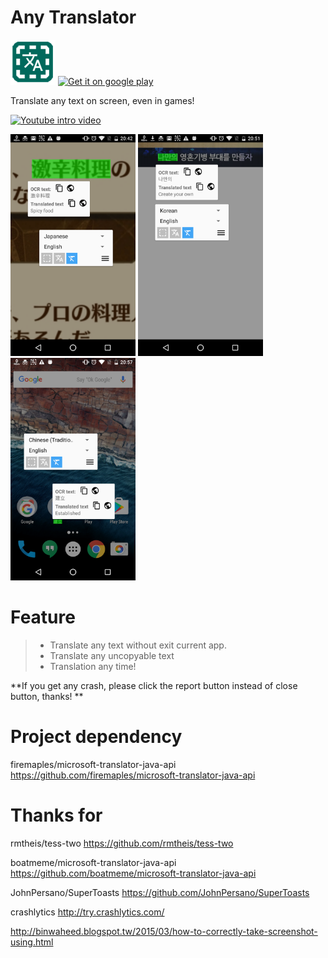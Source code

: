 
# Any Translator
<img src="OnScreenTranslator/mipmap-hdpi/icon.png"></img>
[![Get it on google play](https://play.google.com/intl/en_us/badges/images/badge_new.png)](https://play.google.com/store/apps/details?id=tw.firemaples.onscreenocr)

Translate any text on screen, even in games!

[![Youtube intro video](https://img.youtube.com/vi/Y0OjF-luuDE/0.jpg)](https://www.youtube.com/watch?v=Y0OjF-luuDE)

<img width="200px" src="OnScreenTranslator/PlayStore/device-2016-12-08-204259.png"></img>
<img width="200px" src="OnScreenTranslator/PlayStore/device-2016-12-08-205120.png"></img>
<img width="200px" src="OnScreenTranslator/PlayStore/device-2016-12-08-205741.png"></img>

# Feature
>- Translate any text without exit current app.
>- Translate any uncopyable text
>- Translation any time!

**If you get any crash, please click the report button instead of close button, thanks! **

# Project dependency
firemaples/microsoft-translator-java-api
https://github.com/firemaples/microsoft-translator-java-api

# Thanks for
rmtheis/tess-two
https://github.com/rmtheis/tess-two

boatmeme/microsoft-translator-java-api
https://github.com/boatmeme/microsoft-translator-java-api

JohnPersano/SuperToasts
https://github.com/JohnPersano/SuperToasts

crashlytics
http://try.crashlytics.com/

http://binwaheed.blogspot.tw/2015/03/how-to-correctly-take-screenshot-using.html
